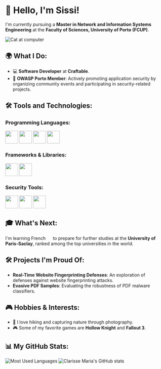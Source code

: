 # 👋 Hello, I'm Sissi!

I'm currently pursuing a **Master in Network and Information Systems Engineering** at the **Faculty of Sciences, University of Porto (FCUP)**. 

![Cat at computer](https://media.tenor.com/C055651qVfoAAAAM/typing-cat-keyboard-cat.gif)

## 🌍 What I Do:
- 💻 **Software Developer** at **Craftable**.
- 🌟 **OWASP Porto Member**: Actively promoting application security by organizing community events and participating in security-related projects.

## 🛠️ Tools and Technologies:

### Programming Languages:
<img loading="lazy" src="https://cdn.jsdelivr.net/gh/devicons/devicon/icons/python/python-original.svg" width="40" height="40"/> <img loading="lazy" src="https://cdn.jsdelivr.net/gh/devicons/devicon/icons/java/java-original.svg" width="40" height="40"/> <img loading="lazy" src="https://cdn.jsdelivr.net/gh/devicons/devicon/icons/c/c-original.svg" width="40" height="40"/> <img loading="lazy" src="https://cdn.jsdelivr.net/gh/devicons/devicon/icons/javascript/javascript-original.svg" width="40" height="40"/>  

### Frameworks & Libraries:
<img loading="lazy" src="https://cdn.jsdelivr.net/gh/devicons/devicon/icons/react/react-original.svg" width="40" height="40"/> <img loading="lazy" src="https://cdn.jsdelivr.net/gh/devicons/devicon/icons/nodejs/nodejs-original.svg" width="40" height="40"/>  

### Security Tools:
<img loading="lazy" src="https://miro.medium.com/v2/resize:fit:280/1*NRgojJ9tSeFuPPTkEWRDPA.png" width="40" height="40"/> <img loading="lazy" src="https://www.kali.org/tools/wireshark/images/wireshark-logo.svg" width="40" height="40"/> <img loading="lazy" src="https://dashboard.snapcraft.io/site_media/appmedia/2024/08/com.openwall.John.png" width="40" height="40"/>  

## 🎓 What's Next:
I'm learning French <img loading="lazy" src="https://cdn-icons-png.flaticon.com/512/3187/3187465.png" width="15" height="15"/> to prepare for further studies at the **University of Paris-Saclay**, ranked among the top universities in the world.

## 🛠️ Projects I'm Proud Of:
- **Real-Time Website Fingerprinting Defenses**: An exploration of defenses against website fingerprinting attacks.
- **Evasive PDF Samples**: Evaluating the robustness of PDF malware classifiers.

## 🎮 Hobbies & Interests:
- 🥾 I love hiking and capturing nature through photography.
- 🎮 Some of my favorite games are **Hollow Knight** and **Fallout 3**.

## 📊 My GitHub Stats:
![Most Used Languages](https://github-readme-stats.vercel.app/api/top-langs/?username=MitsukiS16&layout=compact&langs_count=7&theme=radical)
![Clarisse Maria's GitHub stats](https://github-readme-stats.vercel.app/api?username=MitsukiS16&show_icons=true&theme=radical)
